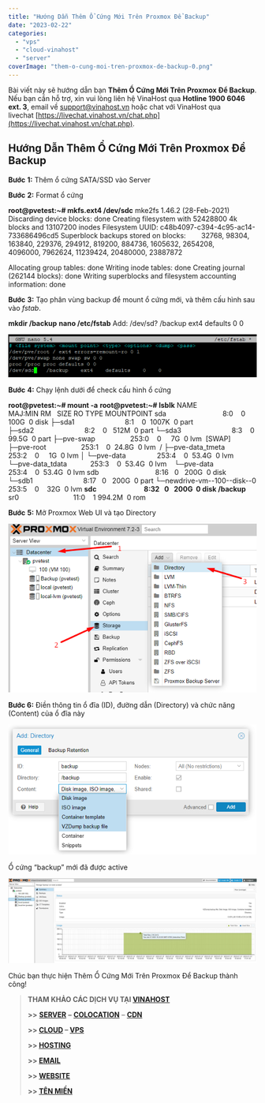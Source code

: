 ```yaml
---
title: "Hướng Dẫn Thêm Ổ Cứng Mới Trên Proxmox Để Backup"
date: "2023-02-22"
categories: 
  - "vps"
  - "cloud-vinahost"
  - "server"
coverImage: "them-o-cung-moi-tren-proxmox-de-backup-0.png"
---
```


Bài viết này sẽ hướng dẫn bạn **Thêm Ổ Cứng Mới Trên Proxmox Để Backup**. Nếu bạn cần hỗ trợ, xin vui lòng liên hệ VinaHost qua **Hotline 1900 6046 ext. 3**, email về [support@vinahost.vn](mailto:support@vinahost.vn) hoặc chat với VinaHost qua livechat [https://livechat.vinahost.vn/chat.php](https://livechat.vinahost.vn/chat.php).

## Hướng Dẫn Thêm Ổ Cứng Mới Trên Proxmox Để Backup

**B****ư****ớc** **1:** Thêm ổ cứng SATA/SSD vào Server

**B****ư****ớc** **2:** Format ổ cứng

**root@pvetest:~# mkfs.ext4 /dev/sdc**
mke2fs 1.46.2 (28-Feb-2021)
Discarding device blocks: done
Creating filesystem with 52428800 4k blocks and 13107200 inodes
Filesystem UUID: c48b4097-c394-4c95-ac14-733686496cd5
Superblock backups stored on blocks:
        32768, 98304, 163840, 229376, 294912, 819200, 884736, 1605632, 2654208,
        4096000, 7962624, 11239424, 20480000, 23887872

Allocating group tables: done
Writing inode tables: done
Creating journal (262144 blocks): done
Writing superblocks and filesystem accounting information: done

**B****ư****ớc** **3:** Tạo phân vùng backup để mount ổ cứng mới, và thêm cấu hình sau vào _fstab_.

**mkdir /backup**
**nano /etc/fstab**
Add: /dev/sd? /backup ext4 defaults 0 0

![](images/them-o-cung-moi-tren-proxmox-de-backup-1.png)

**B****ư****ớc** **4:** Chạy lệnh dưới để check cấu hình ổ cứng

**root@pvetest:~# mount -a**
**root@pvetest:~# lsblk**
NAME                          MAJ:MIN RM   SIZE RO TYPE MOUNTPOINT
sda                             8:0    0   100G  0 disk
├─sda1                          8:1    0  1007K  0 part
├─sda2                          8:2    0   512M  0 part
└─sda3                          8:3    0  99.5G  0 part
  ├─pve-swap                  253:0    0     7G  0 lvm  \[SWAP\]
  ├─pve-root                  253:1    0  24.8G  0 lvm  /
  ├─pve-data\_tmeta            253:2    0     1G  0 lvm
  │ └─pve-data                253:4    0  53.4G  0 lvm
  └─pve-data\_tdata            253:3    0  53.4G  0 lvm
    └─pve-data                253:4    0  53.4G  0 lvm
sdb                             8:16   0   200G  0 disk
└─sdb1                          8:17   0   200G  0 part
  └─newdrive-vm--100--disk--0 253:5    0    32G  0 lvm
**sdc                             8:32   0   200G  0 disk /backup**
sr0                            11:0    1 994.2M  0 rom

**B****ư****ớc** **5:** Mở Proxmox Web UI và tạo Directory

![](images/them-o-cung-moi-tren-proxmox-de-backup-2.png)

**Bước 6:** Điền thông tin ổ đĩa (ID), đường dẫn (Directory) và chức năng (Content) của ổ đĩa này

![](images/them-o-cung-moi-tren-proxmox-de-backup-3.png)

Ổ cứng “backup” mới đã được active

![Proxmox](images/them-o-cung-moi-tren-proxmox-de-backup-4.png)

Chúc bạn thực hiện Thêm Ổ Cứng Mới Trên Proxmox Để Backup thành công!

> **THAM KHẢO CÁC DỊCH VỤ TẠI [VINAHOST](https://kb.vinahost.vn/)**
> 
> **\>>** [**SERVER**](https://vinahost.vn/thue-may-chu-rieng/) **–** [**COLOCATION**](https://vinahost.vn/colocation.html) – [**CDN**](https://vinahost.vn/dich-vu-cdn-chuyen-nghiep)
> 
> **\>> [CLOUD](https://vinahost.vn/cloud-server-gia-re/) – [VPS](https://vinahost.vn/vps-ssd-chuyen-nghiep/)**
> 
> **\>> [HOSTING](https://vinahost.vn/wordpress-hosting)**
> 
> **\>> [EMAIL](https://vinahost.vn/email-hosting)**
> 
> **\>> [WEBSITE](http://vinawebsite.vn/)**
> 
> **\>> [TÊN MIỀN](https://vinahost.vn/ten-mien-gia-re/)**
